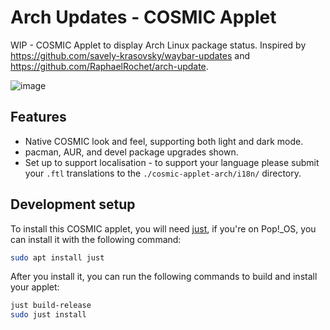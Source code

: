 # Arch Updates - COSMIC Applet

WIP - COSMIC Applet to display Arch Linux package status.
Inspired by https://github.com/savely-krasovsky/waybar-updates and https://github.com/RaphaelRochet/arch-update.

![image](https://github.com/user-attachments/assets/61d0e2af-4036-4dd9-948c-55833f0f8230)

## Features
 - Native COSMIC look and feel, supporting both light and dark mode.
 - pacman, AUR, and devel package upgrades shown.
 - Set up to support localisation - to support your language please submit your `.ftl` translations to the `./cosmic-applet-arch/i18n/` directory.

## Development setup

To install this COSMIC applet, you will need [just](https://github.com/casey/just), if you're on Pop!\_OS, you can install it with the following command:

```sh
sudo apt install just
```

After you install it, you can run the following commands to build and install your applet:

```sh
just build-release
sudo just install
```

